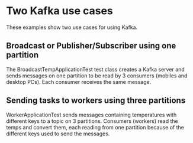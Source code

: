 # Two Kafka use cases

These examples show two use cases for using Kafka.

## Broadcast or Publisher/Subscriber using one partition

The BroadcastTempApplicationTest test class creates a Kafka server and sends messages on one partition to be read
by 3 consumers (mobiles and desktop PCs). Each consumer receives the same message.

## Sending tasks to workers using three partitions

WorkerApplicationTest sends messages containing temperatures with different keys to a topic on 3 partitions.
Consumers (workers) read the temps and convert them, each reading from one partition because of the different keys
used to send the messages.
